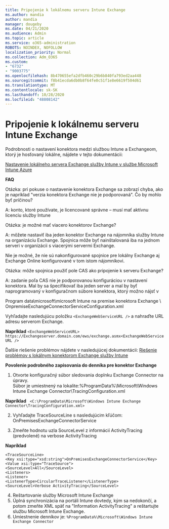 ```yaml
---
title: Pripojenie k lokálnemu serveru Intune Exchange
ms.author: mandia
author: mandia
manager: dougeby
ms.date: 04/21/2020
ms.audience: Admin
ms.topic: article
ms.service: o365-administration
ROBOTS: NOINDEX, NOFOLLOW
localization_priority: Normal
ms.collection: Adm_O365
ms.custom:
- "6732"
- "9003775"
ms.openlocfilehash: 8b470655efa2dfb460c29b6b840fa793ed2aa448
ms.sourcegitcommit: f8b41ecda6db0b8f64fe0c51f1e8e6619f504d61
ms.translationtype: MT
ms.contentlocale: sk-SK
ms.lasthandoff: 10/28/2020
ms.locfileid: "48808142"
---
```

# <a name="intune-exchange-on-premise-connector"></a>Pripojenie k lokálnemu serveru Intune Exchange

Podrobnosti o nastavení konektora medzi službou Intune a Exchangeom, ktorý je hosťovaný lokálne, nájdete v tejto dokumentácii:

[Nastavenie lokálneho servera Exchange služby Intune v službe Microsoft Intune Azure](https://docs.microsoft.com/intune/exchange-connector-install)

**FAQ**

Otázka: pri pokuse o nastavenie konektora Exchange sa zobrazí chyba, ako je napríklad "verzia konektora Exchange nie je podporovaná". Čo by mohlo byť príčinou?

A: konto, ktoré používate, je licencované správne – musí mať aktívnu licenciu služby Intune

Otázka: je možné mať viacero konektorov Exchange?

A: môžete nastaviť iba jeden konektor Exchange na nájomníka služby Intune na organizáciu Exchange. Spojnica môže byť nainštalovaná iba na jednom serveri v organizácii s viacerými servermi Exchange.

Nie je možné, že nie sú nakonfigurované spojnice pre lokálny Exchange aj Exchange Online konfigurované v tom istom nájomníkovi.

Otázka: môže spojnica použiť pole CAS ako pripojenie k serveru Exchange?

A: zadanie poľa CAS nie je podporovanou konfiguráciou v nastavení konektora. Mal by sa špecifikovať iba jeden server a mal by byť naprogramovaný v konfiguračnom súbore konektora, ktorý možno nájsť v

Program data\microsoft\microsoft Intune na premise konektora Exchange \ OnpremiseExchangeConnectorServiceConfiguration.xml

Vyhľadajte nasledujúcu položku ```<ExchangeWebServiceURL />``` a nahraďte URL adresu serverom Exchange.

**Napríklad**
```<ExchangeWebServiceURL> https://Exchangeserver.domain.com/ews/exchange.asmx<ExchangeWebServiceURL />```

Ďalšie riešenie problémov nájdete v nasledujúcej dokumentácii: [Riešenie problémov s lokálnym konektorom Exchange služby Intune](https://support.microsoft.com/help/4471887/troubleshooting-exchange-connector-in-microsoft-intune)

**Povolenie podrobného zapisovania do denníka pre konektor Exchange**

1. Otvorte konfiguračný súbor sledovania doplnku Exchange Connector na úpravy.  
Súbor je umiestnený na lokalite:%ProgramData%\Microsoft\Windows Intune Exchange Connector\TracingConfiguration.xml  

**Napríklad**
``` <C:\ProgramData\Microsoft\Windows Intune Exchange Connector\TracingConfiguration.xml>```
  
2. Vyhľadajte TraceSourceLine s nasledujúcim kľúčom: OnPremisesExchangeConnectorService  
  
3. Zmeňte hodnotu uzla SourceLevel z informácií ActivityTracing (predvolené) na verbose ActivityTracing  

**Napríklad**
```
<TraceSourceLine>  
<Key xsi:type="xsd:string">OnPremisesExchangeConnectorService</Key>  
<Value xsi:type="TraceSource">  
<SourceLevel>All</SourceLevel>  
<Listeners>  
<Listener>  
<ListenerType>CircularTraceListener</ListenerType>
<SourceLevel>Verbose ActivityTracing</SourceLevel>
```
4. Reštartovanie služby Microsoft Intune Exchange  
5. Úplná synchronizácia na portáli Intune dovtedy, kým sa nedokončí, a potom zmeňte XML späť na "Information ActivityTracing" a reštartujte službu Microsoft Intune Exchange.  
6. Umiestnenie denníkov je: `%ProgramData%\Microsoft\Windows Intune Exchange Connector`
